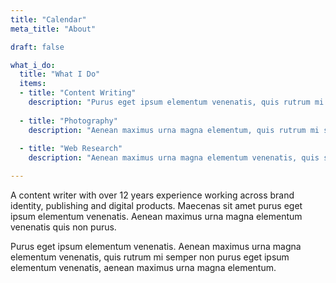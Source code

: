 ```yaml
---
title: "Calendar"
meta_title: "About"

draft: false

what_i_do:
  title: "What I Do"
  items:
  - title: "Content Writing"
    description: "Purus eget ipsum elementum venenatis, quis rutrum mi semper nonpurus eget ipsum elementum venenatis."
  
  - title: "Photography"
    description: "Aenean maximus urna magna elementum, quis rutrum mi semper non purus eget ipsum venenatis."
  
  - title: "Web Research"
    description: "Aenean maximus urna magna elementum venenatis, quis semper non purus eget ipsum venenatis."

---
```


A content writer with over 12 years experience working across brand identity, publishing and digital products. Maecenas sit amet purus eget ipsum elementum venenatis. Aenean maximus urna magna elementum venenatis quis non purus.

Purus eget ipsum elementum venenatis. Aenean maximus urna magna elementum venenatis, quis rutrum mi semper non purus eget ipsum elementum venenatis, aenean maximus urna magna elementum.
